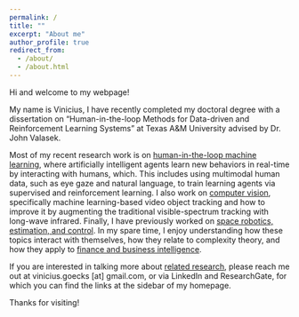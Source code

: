 ```yaml
---
permalink: /
title: ""
excerpt: "About me"
author_profile: true
redirect_from: 
  - /about/
  - /about.html
---
```

Hi and welcome to my webpage!

My name is Vinicius, I have recently completed my doctoral degree with a dissertation on “Human-in-the-loop Methods for Data-driven and Reinforcement Learning Systems” at Texas A&M University advised by Dr. John Valasek.

Most of my recent research work is on [human-in-the-loop machine learning](/ai/), where artificially intelligent agents learn new behaviors in real-time by interacting with humans, which. This includes using multimodal human data, such as eye gaze and natural language, to train learning agents via supervised and reinforcement learning. I also work on [computer vision](/counter-uas/), specifically machine learning-based video object tracking and how to improve it by augmenting the traditional visible-spectrum tracking with long-wave infrared. Finally, I have previously worked on [space robotics, estimation, and control](/robotics/). In my spare time, I enjoy understanding how these topics interact with themselves, how they relate to complexity theory, and how they apply to [finance and business intelligence](/finance/).

If you are interested in talking more about [related research](/research/), please reach me out at vinicius.goecks [at] gmail.com, or via LinkedIn and ResearchGate, for which you can find the links at the sidebar of my homepage.

Thanks for visiting!